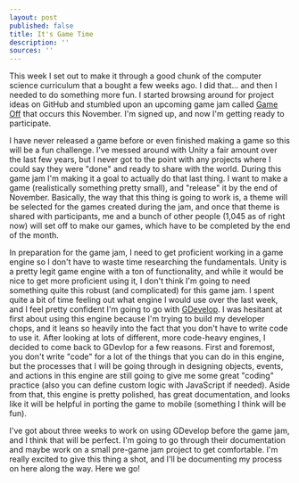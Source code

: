 ```yaml
---
layout: post
published: false
title: It's Game Time
description: ''
sources: ''
---
```

This week I set out to make it through a good chunk of the computer science curriculum that a bought a few weeks ago. I did that... and then I needed to do something more fun. I started browsing around for project ideas on GitHub and stumbled upon an upcoming game jam called [Game Off](https://itch.io/jam/game-off-2019) that occurs this November. I'm signed up, and now I'm getting ready to participate. 

I have never released a game before or even finished making a game so this will be a fun challenge. I've messed around with Unity a fair amount over the last few years, but I never got to the point with any projects where I could say they were "done" and ready to share with the world. During this game jam I'm making it a goal to actually do that last thing. I want to make a game (realistically something pretty small), and "release" it by the end of November. Basically, the way that this thing is going to work is, a theme will be selected for the games created during the jam, and once that theme is shared with participants, me and a bunch of other people (1,045 as of right now) will set off to make our games, which have to be completed by the end of the month.

In preparation for the game jam, I need to get proficient working in a game engine so I don't have to waste time researching the fundamentals. Unity is a pretty legit game engine with a ton of functionality, and while it would be nice to get more proficient using it, I don't think I'm going to need something quite this robust (and complicated) for this game jam. I spent quite a bit of time feeling out what engine I would use over the last week, and I feel pretty confident I'm going to go with [GDevelop](https://gdevelop-app.com/). I was hesitant at first about using this engine because I'm trying to build my developer chops, and it leans so heavily into the fact that you don't have to write code to use it. After looking at lots of different, more code-heavy engines, I decided to come back to GDevlop for a few reasons. First and foremost, you don't write "code" for a lot of the things that you can do in this engine, but the processes that I will be going through in designing objects, events, and actions in this engine are still going to give me some great "coding" practice (also you can define custom logic with JavaScript if needed). Aside from that, this engine is pretty polished, has great documentation, and looks like it will be helpful in porting the game to mobile (something I think will be fun).

I've got about three weeks to work on using GDevelop before the game jam, and I think that will be perfect. I'm going to go through their documentation and maybe work on a small pre-game jam project to get comfortable. I'm really excited to give this thing a shot, and I'll be documenting my process on here along the way. Here we go!